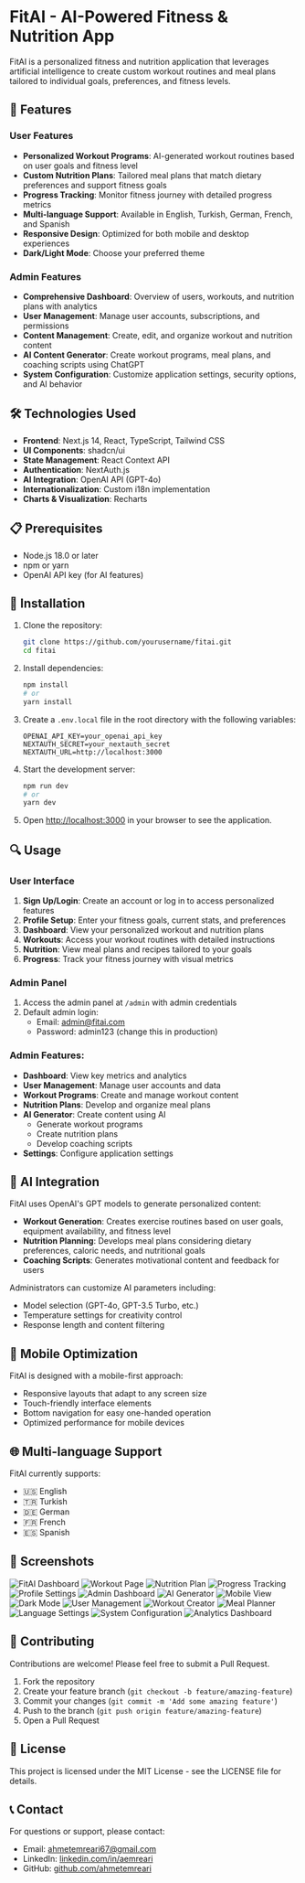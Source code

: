# FitAI - AI-Powered Fitness & Nutrition App

FitAI is a personalized fitness and nutrition application that leverages artificial intelligence to create custom workout routines and meal plans tailored to individual goals, preferences, and fitness levels.

## 🌟 Features

### User Features
- **Personalized Workout Programs**: AI-generated workout routines based on user goals and fitness level
- **Custom Nutrition Plans**: Tailored meal plans that match dietary preferences and support fitness goals
- **Progress Tracking**: Monitor fitness journey with detailed progress metrics
- **Multi-language Support**: Available in English, Turkish, German, French, and Spanish
- **Responsive Design**: Optimized for both mobile and desktop experiences
- **Dark/Light Mode**: Choose your preferred theme

### Admin Features
- **Comprehensive Dashboard**: Overview of users, workouts, and nutrition plans with analytics
- **User Management**: Manage user accounts, subscriptions, and permissions
- **Content Management**: Create, edit, and organize workout and nutrition content
- **AI Content Generator**: Create workout programs, meal plans, and coaching scripts using ChatGPT
- **System Configuration**: Customize application settings, security options, and AI behavior

## 🛠️ Technologies Used

- **Frontend**: Next.js 14, React, TypeScript, Tailwind CSS
- **UI Components**: shadcn/ui
- **State Management**: React Context API
- **Authentication**: NextAuth.js
- **AI Integration**: OpenAI API (GPT-4o)
- **Internationalization**: Custom i18n implementation
- **Charts & Visualization**: Recharts

## 📋 Prerequisites

- Node.js 18.0 or later
- npm or yarn
- OpenAI API key (for AI features)

## 🚀 Installation

1. Clone the repository:
   ```bash
   git clone https://github.com/yourusername/fitai.git
   cd fitai
   ```

2. Install dependencies:
   ```bash
   npm install
   # or
   yarn install
   ```

3. Create a `.env.local` file in the root directory with the following variables:
   ```
   OPENAI_API_KEY=your_openai_api_key
   NEXTAUTH_SECRET=your_nextauth_secret
   NEXTAUTH_URL=http://localhost:3000
   ```

4. Start the development server:
   ```bash
   npm run dev
   # or
   yarn dev
   ```

5. Open [http://localhost:3000](http://localhost:3000) in your browser to see the application.

## 🔍 Usage

### User Interface

1. **Sign Up/Login**: Create an account or log in to access personalized features
2. **Profile Setup**: Enter your fitness goals, current stats, and preferences
3. **Dashboard**: View your personalized workout and nutrition plans
4. **Workouts**: Access your workout routines with detailed instructions
5. **Nutrition**: View meal plans and recipes tailored to your goals
6. **Progress**: Track your fitness journey with visual metrics

### Admin Panel

1. Access the admin panel at `/admin` with admin credentials
2. Default admin login:
   - Email: [admin@fitai.com](mailto:admin@fitai.com)
   - Password: admin123 (change this in production)

### Admin Features:

- **Dashboard**: View key metrics and analytics
- **User Management**: Manage user accounts and data
- **Workout Programs**: Create and manage workout content
- **Nutrition Plans**: Develop and organize meal plans
- **AI Generator**: Create content using AI
  - Generate workout programs
  - Create nutrition plans
  - Develop coaching scripts
- **Settings**: Configure application settings

## 🤖 AI Integration

FitAI uses OpenAI's GPT models to generate personalized content:

- **Workout Generation**: Creates exercise routines based on user goals, equipment availability, and fitness level
- **Nutrition Planning**: Develops meal plans considering dietary preferences, caloric needs, and nutritional goals
- **Coaching Scripts**: Generates motivational content and feedback for users

Administrators can customize AI parameters including:
- Model selection (GPT-4o, GPT-3.5 Turbo, etc.)
- Temperature settings for creativity control
- Response length and content filtering

## 📱 Mobile Optimization

FitAI is designed with a mobile-first approach:
- Responsive layouts that adapt to any screen size
- Touch-friendly interface elements
- Bottom navigation for easy one-handed operation
- Optimized performance for mobile devices

## 🌐 Multi-language Support

FitAI currently supports:
- 🇺🇸 English
- 🇹🇷 Turkish
- 🇩🇪 German
- 🇫🇷 French
- 🇪🇸 Spanish

## 📸 Screenshots

![FitAI Dashboard](screenshot/screenshot1.png)
![Workout Page](screenshot/screenshot2.png)
![Nutrition Plan](screenshot/screenshot3.png)
![Progress Tracking](screenshot/screenshot4.png)
![Profile Settings](screenshot/screenshot5.png)
![Admin Dashboard](screenshot/screenshot6.png)
![AI Generator](screenshot/screenshot7.png)
![Mobile View](screenshot/screenshot8.png)
![Dark Mode](screenshot/screenshot9.png)
![User Management](screenshot/screenshot10.png)
![Workout Creator](screenshot/screenshot11.png)
![Meal Planner](screenshot/screenshot12.png)
![Language Settings](screenshot/screenshot13.png)
![System Configuration](screenshot/screenshot14.png)
![Analytics Dashboard](screenshot/screenshot15.png)

## 🤝 Contributing

Contributions are welcome! Please feel free to submit a Pull Request.

1. Fork the repository
2. Create your feature branch (`git checkout -b feature/amazing-feature`)
3. Commit your changes (`git commit -m 'Add some amazing feature'`)
4. Push to the branch (`git push origin feature/amazing-feature`)
5. Open a Pull Request

## 📄 License

This project is licensed under the MIT License - see the LICENSE file for details.

## 📞 Contact

For questions or support, please contact:
- Email: [ahmetemreari67@gmail.com](mailto:ahmetemreari67@gmail.com)
- LinkedIn: [linkedin.com/in/aemreari](https://www.linkedin.com/in/aemreari/)
- GitHub: [github.com/ahmetemreari](https://github.com/ahmetemreari)
